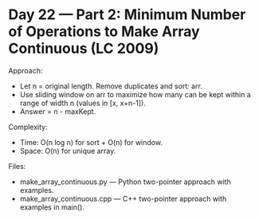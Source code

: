 # Day 22 — Part 2: Minimum Number of Operations to Make Array Continuous (LC 2009)

Approach:
- Let n = original length. Remove duplicates and sort: arr.
- Use sliding window on arr to maximize how many can be kept within a range of width n (values in [x, x+n-1]).
- Answer = n - maxKept.

Complexity:
- Time: O(n log n) for sort + O(n) for window.
- Space: O(n) for unique array.

Files:
- make_array_continuous.py — Python two-pointer approach with examples.
- make_array_continuous.cpp — C++ two-pointer approach with examples in main().
